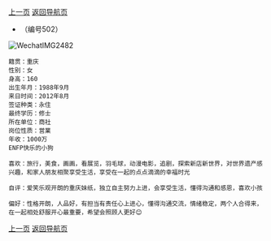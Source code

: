 [上一页](https://github.com/141801/info/blob/main/women_500.md)
[返回导航页](https://github.com/141801/info/blob/main/tinder.md)


- （编号502）

![WechatIMG2482](https://github.com/user-attachments/assets/83c6d6cc-f605-441c-bfc3-8137760d7181)

```
籍贯：重庆
性别：女
身高：160
出生年月：1988年9月
来日时间：2012年8月
签证种类：永住
最终学历：修士
所在单位：商社
岗位性质：営業
年收：1000万
ENFP快乐的小狗

喜欢：旅行，美食，画画，看展览，羽毛球，动漫电影，追剧，探索新店新世界，对世界遗产感兴趣，和家人朋友相聚享受生活，享受在一起的点点滴滴的幸福时光

自评：爱笑乐观开朗的重庆妹纸，独立自主努力上进，会享受生活，懂得沟通和感恩，喜欢小孩

偏好：性格开朗，人品好，有担当有责任心上进心，懂得沟通交流，情绪稳定，两个人合得来，在一起相处舒服开心最重要，希望会照顾人更好😊

```


[上一页](https://github.com/141801/info/blob/main/women_500.md)
[返回导航页](https://github.com/141801/info/blob/main/tinder.md)
